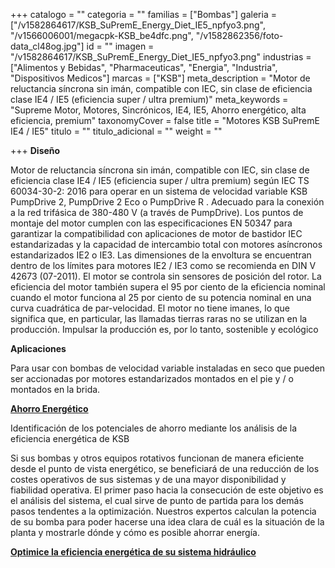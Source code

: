 +++
catalogo = ""
categoria = ""
familias = ["Bombas"]
galeria = ["/v1582864617/KSB_SuPremE_Energy_Diet_IE5_npfyo3.png", "/v1566006001/megacpk-KSB_be4dfc.png", "/v1582862356/foto-data_cl48og.jpg"]
id = ""
imagen = "/v1582864617/KSB_SuPremE_Energy_Diet_IE5_npfyo3.png"
industrias = ["Alimentos y Bebidas", "Pharmaceuticas", "Energia", "Industria", "Dispositivos Medicos"]
marcas = ["KSB"]
meta_description = "Motor de reluctancia síncrona sin imán, compatible con IEC, sin clase de eficiencia clase IE4 / IE5 (eficiencia super / ultra premium)"
meta_keywords = "Supreme Motor, Motores, Sincrónicos, IE4, IE5, Ahorro energético, alta eficiencia, premium"
taxonomyCover = false
title = "Motores KSB SuPremE IE4 / IE5"
titulo = ""
titulo_adicional = ""
weight = ""

+++
**Diseño**

Motor de reluctancia síncrona sin imán, compatible con IEC, sin clase de eficiencia clase IE4 / IE5 (eficiencia super / ultra premium) según IEC TS 60034-30-2: 2016 para operar en un sistema de velocidad variable KSB PumpDrive 2, PumpDrive 2 Eco o PumpDrive R . Adecuado para la conexión a la red trifásica de 380-480 V (a través de PumpDrive). Los puntos de montaje del motor cumplen con las especificaciones EN 50347 para garantizar la compatibilidad con aplicaciones de motor de bastidor IEC estandarizadas y la capacidad de intercambio total con motores asíncronos estandarizados IE2 o IE3. Las dimensiones de la envoltura se encuentran dentro de los límites para motores IE2 / IE3 como se recomienda en DIN V 42673 (07-2011). El motor se controla sin sensores de posición del rotor. La eficiencia del motor también supera el 95 por ciento de la eficiencia nominal cuando el motor funciona al 25 por ciento de su potencia nominal en una curva cuadrática de par-velocidad. El motor no tiene imanes, lo que significa que, en particular, las llamadas tierras raras no se utilizan en la producción. Impulsar la producción es, por lo tanto, sostenible y ecológico

**Aplicaciones**

Para usar con bombas de velocidad variable instaladas en seco que pueden ser accionadas por motores estandarizados montados en el pie y / o montados en la brida.

[**Ahorro Energético**](https://www.ksb.com/supreme-en/ "Ahorro Energetico")

Identificación de los potenciales de ahorro mediante los análisis de la eficiencia energética de KSB

Si sus bombas y otros equipos rotativos funcionan de manera eficiente desde el punto de vista energético, se beneficiará de una reducción de los costes operativos de sus sistemas y de una mayor disponibilidad y fiabilidad operativa. El primer paso hacia la consecución de este objetivo es el análisis del sistema, el cual sirve de punto de partida para los demás pasos tendentes a la optimización. Nuestros expertos calculan la potencia de su bomba para poder hacerse una idea clara de cuál es la situación de la planta y mostrarle dónde y cómo es posible ahorrar energía.

[**Optimice la eficiencia energética de su sistema hidráulico**](https://www.ksb.com/fluidfuture_es/ "Fluid Future Energy Savings")